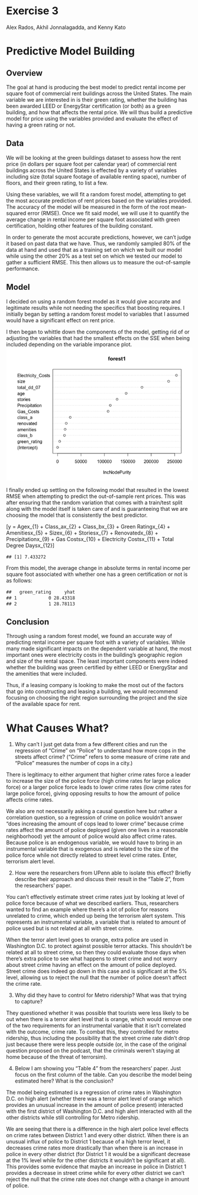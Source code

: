 Exercise 3
================
Alex Rados, Akhil Jonnalagadda, and Kenny Kato

# Predictive Model Building

## Overview

The goal at hand is producing the best model to predict rental income
per square foot of commercial rent buildings across the United States.
The main variable we are interested in is their green rating, whether
the building has been awarded LEED or EnergyStar certification (or both)
as a green building, and how that affects the rental price. We will thus
build a predictive model for price using the variables provided and
evaluate the effect of having a green rating or not.

## Data

We will be looking at the green buildings dataset to assess how the rent
price (in dollars per square foot per calendar year) of commercial rent
buildings across the United States is effected by a variety of variables
including size (total square footage of available renting space), number
of floors, and their green rating, to list a few.

Using these variables, we will fit a random forest model, attempting to
get the most accurate prediction of rent prices based on the variables
provided. The accuracy of the model will be measured in the form of the
root mean-squared error (RMSE). Once we fit said model, we will use it
to quantify the average change in rental income per square foot
associated with green certification, holding other features of the
building constant.

In order to generate the most accurate predictions, however, we can’t
judge it based on past data that we have. Thus, we randomly sampled 80%
of the data at hand and used that as a training set on which we built
our model while using the other 20% as a test set on which we tested our
model to gather a sufficient RMSE. This then allows us to measure the
out-of-sample performance.

## Model

I decided on using a random forest model as it would give accurate and
legitimate results while not needing the specifics that boosting
requires. I initially began by setting a random forest model to
variables that I assumed would have a significant effect on rent price.

I then began to whittle down the components of the model, getting rid of
or adjusting the variables that had the smallest effects on the SSE when
being included depending on the variable imporance plot.
![](Master-Branch_files/figure-gfm/unnamed-chunk-3-1.png)<!-- -->

I finally ended up settling on the following model that resulted in the
lowest RMSE when attempting to predict the out-of-sample rent prices.
This was after ensuring that the random variation that comes with a
train/test split along with the model itself is taken care of and is
guaranteeing that we are choosing the model that is consistently the
best
predictor.

\[y = Agex_{1} + Class_ax_{2} + Class_bx_{3} + Green Ratingx_{4} + Amenitiesx_{5} + Sizex_{6} + Storiesx_{7} + Renovatedx_{8} + Precipitationx_{9} + Gas Costsx_{10} + Electricity Costsx_{11} + Total Degree Daysx_{12}\]

    ## [1] 7.433272

From this model, the average change in absolute terms in rental income
per square foot associated with whether one has a green certification or
not is as follows:

    ##   green_rating     yhat
    ## 1            0 28.43318
    ## 2            1 28.78113

## Conclusion

Through using a random forest model, we found an accurate way of
predicting rental income per square foot with a variety of variables.
While many made significant impacts on the dependent variable at hand,
the most important ones were electricity costs in the building’s
geographic region and size of the rental space. The least important
components were indeed whether the building was green certified by
either LEED or EnergyStar and the amenities that were included.

Thus, if a leasing company is looking to make the most out of the
factors that go into constructing and leasing a building, we would
recommend focusing on choosing the right region surrounding the project
and the size of the available space for rent.

# What Causes What?

1.  Why can’t I just get data from a few different cities and run the
    regression of “Crime” on “Police” to understand how more cops in the
    streets affect crime? (“Crime” refers to some measure of crime rate
    and “Police” measures the number of cops in a city.)

There is legitimacy to either argument that higher crime rates force a
leader to increase the size of the police force (high crime rates for
large police force) or a larger police force leads to lower crime rates
(low crime rates for large police force), giving opposing results to how
the amount of police affects crime rates.

We also are not necessarily asking a causal question here but rather a
correlation question, so a regression of crime on police wouldn’t answer
“does increasing the amount of cops lead to lower crime” because crime
rates affect the amount of police deployed (given one lives in a
reasonable neighborhood) yet the amount of police would also affect
crime rates. Because police is an endogenous variable, we would have to
bring in an instrumental variable that is exogenous and is related to
the size of the police force while not directly related to street level
crime rates. Enter, terrorism alert level.

2.  How were the researchers from UPenn able to isolate this effect?
    Briefly describe their approach and discuss their result in the
    “Table 2”, from the researchers’ paper.

You can’t effectively estimate street crime rates just by looking at
level of police force because of what we described earliers. Thus,
researchers wanted to find an example where there’s a lot of police for
reasons unrelated to crime, which ended up being the terrorism alert
system. This represents an instrumental variable, a variable that is
related to amount of police used but is not related at all with street
crime.

When the terror alert level goes to orange, extra police are used in
Washington D.C. to protect against possible terror attacks. This
shouldn’t be related at all to street crime, so then they could
evaluate those days when there’s extra police to see what happens to
street crime and not worry about street crime having an effect on the
amount of police deployed. Street crime does indeed go down in this case
and is significant at the 5% level, allowing us to reject the null that
the number of police doesn’t affect the crime rate.

3.  Why did they have to control for Metro ridership? What was that
    trying to capture?

They questioned whether it was possible that tourists were less likely
to be out when there is a terror alert level that is orange, which would
remove one of the two requirements for an instrumental variable that it
isn’t correlated with the outcome, crime rate. To combat this, they
controlled for metro ridership, thus including the possibility that the
street crime rate didn’t drop just because there were less people
outside (or, in the case of the original question proposed on the
podcast, that the criminals weren’t staying at home because of the
threat of terrorsim).

4.  Below I am showing you “Table 4” from the researchers’ paper. Just
    focus on the first column of the table. Can you describe the model
    being estimated here? What is the conclusion?

The model being estimated is a regression of crime rates in Washington
D.C. on high alert (whether there was a terror alert level of orange
which provides an unusual increase in the amount of police present)
interacted with the first district of Washington D.C. and high alert
interacted with all the other districts while still controlling for
Metro ridership.

We are seeing that there is a difference in the high alert police level
effects on crime rates between District 1 and every other district. When
there is an unusual influx of police to District 1 because of a high
terror level, it decreases crime rates more drastically than when there
is an increase in police in every other district (for District 1 it
would be a significant decrease at the 1% level while for the other
districts it wouldn’t be significant at all). This provides some
evidence that maybe an increase in police in District 1 provides a
decrease in street crime while for every other district we can’t reject
the null that the crime rate does not change with a change in amount of
police.

